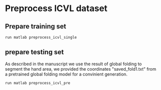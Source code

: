 # Preprocess ICVL dataset
## Prepare training set
```run matlab preprocess_icvl_single```
## prepare testing set
As described in the manuscript we use the result of global folding to segment the hand area, we provided the coordinates "saved_fold1.txt" from a pretrained global folding model for a convinient generation.

```run matlab preprocess_icvl_pre ```